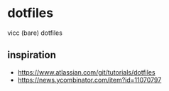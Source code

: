 # dotfiles

vicc (bare) dotfiles

## inspiration

- https://www.atlassian.com/git/tutorials/dotfiles
- https://news.ycombinator.com/item?id=11070797

